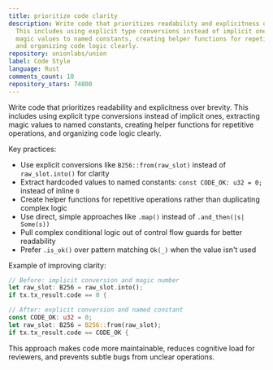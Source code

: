 ```yaml
---
title: prioritize code clarity
description: Write code that prioritizes readability and explicitness over brevity.
  This includes using explicit type conversions instead of implicit ones, extracting
  magic values to named constants, creating helper functions for repetitive operations,
  and organizing code logic clearly.
repository: unionlabs/union
label: Code Style
language: Rust
comments_count: 10
repository_stars: 74800
---
```


Write code that prioritizes readability and explicitness over brevity. This includes using explicit type conversions instead of implicit ones, extracting magic values to named constants, creating helper functions for repetitive operations, and organizing code logic clearly.

Key practices:
- Use explicit conversions like `B256::from(raw_slot)` instead of `raw_slot.into()` for clarity
- Extract hardcoded values to named constants: `const CODE_OK: u32 = 0;` instead of inline `0`
- Create helper functions for repetitive operations rather than duplicating complex logic
- Use direct, simple approaches like `.map()` instead of `.and_then(|s| Some(s))`
- Pull complex conditional logic out of control flow guards for better readability
- Prefer `.is_ok()` over pattern matching `Ok(_)` when the value isn't used

Example of improving clarity:
```rust
// Before: implicit conversion and magic number
let raw_slot: B256 = raw_slot.into();
if tx.tx_result.code == 0 {

// After: explicit conversion and named constant  
const CODE_OK: u32 = 0;
let raw_slot: B256 = B256::from(raw_slot);
if tx.tx_result.code == CODE_OK {
```

This approach makes code more maintainable, reduces cognitive load for reviewers, and prevents subtle bugs from unclear operations.